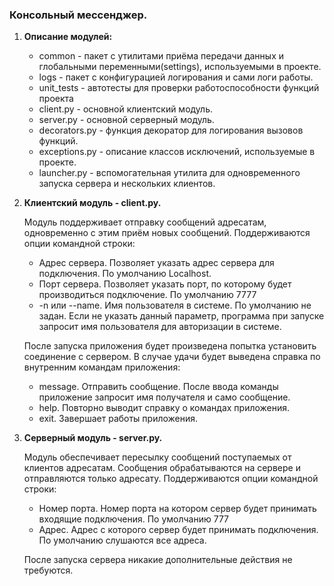 ### Консольный мессенджер.

1. **Описание модулей:**
    - common - пакет с утилитами приёма передачи данных и глобальными переменными(settings), используемыми в проекте.
    - logs - пакет с конфигурацией логирования и сами логи работы.
    - unit_tests - автотесты для проверки работоспособности функций проекта
    - client.py - основной клиентский модуль.
    - server.py - основной серверный модуль.
    - decorators.py - функция декоратор для логирования вызовов функций.
    - exceptions.py - описание классов исключений, используемые в проекте.
    - launcher.py - вспомогательная утилита для одновременного запуска сервера и нескольких клиентов.

2. **Клиентский модуль - client.py.**

    Модуль поддерживает отправку сообщений адресатам, одновременно с этим приём новых сообщений.
    Поддерживаются опции командной строки: 
   - Адрес сервера. Позволяет указать адрес сервера для подключения. По умолчанию Localhost.
   - Порт сервера. Позволяет указать порт, по которому будет производиться подключение. По умолчанию 7777
   - -n или --name. Имя пользователя в системе. По умолчанию не задан. Если не указать данный параметр, программа
               при запуске запросит имя пользователя для авторизации в системе.
   
   После запуска приложения будет произведена попытка установить соединение с сервером.
   В случае удачи будет выведена справка по внутренним командам приложения:
   - message. Отправить сообщение. После ввода команды приложение запросит имя получателя и само сообщение.
   - help. Повторно выводит справку о командах приложения.
   - exit. Завершает работы приложения.

3. **Серверный модуль - server.py.**

    Модуль обеспечивает пересылку сообщений поступаемых от клиентов адресатам. Сообщения обрабатываются на сервере
    и отправляются только адресату.
    Поддерживаются опции командной строки:
    - Номер порта. Номер порта на котором сервер будет принимать входящие подключения. По умолчанию 777
    - Адрес. Адрес с которого сервер будет принимать подключения. По умолчанию слушаются все адреса.
   
    После запуска сервера никакие дополнительные действия не требуются.